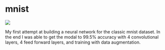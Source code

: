 # mnist

<a target="_blank" href="https://cookiecutter-data-science.drivendata.org/">
    <img src="https://img.shields.io/badge/CCDS-Project%20template-328F97?logo=cookiecutter" />
</a>

My first attempt at building a neural network for the classic mnist dataset.
In the end I was able to get the modal to 99.5% accuracy with 4 convolutional layers,
4 feed forward layers, and training with data augmentation.

